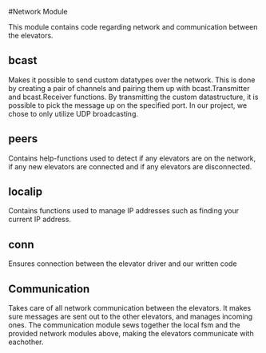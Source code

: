 #Network Module

This module contains code regarding network and communication between the elevators.

bcast
----
Makes it possible to send custom datatypes over the network. This is done by creating a pair of channels and pairing them up with bcast.Transmitter and bcast.Receiver functions. By transmitting the custom datastructure, it is possible to pick the message up on the specified port. In our project, we chose to only utilize UDP broadcasting.

peers
----
Contains help-functions used to detect if any elevators are on the network, if any new elevators are connected and if any elevators are disconnected.

localip
------
Contains functions used to manage IP addresses such as finding your current IP address.

conn
----
Ensures connection between the elevator driver and our written code

Communication
-------------
Takes care of all network communication between the elevators. It makes sure messages are sent out to the other elevators, and manages incoming ones. The communication module sews together the local fsm and the provided network modules above, making the elevators communicate with eachother.
